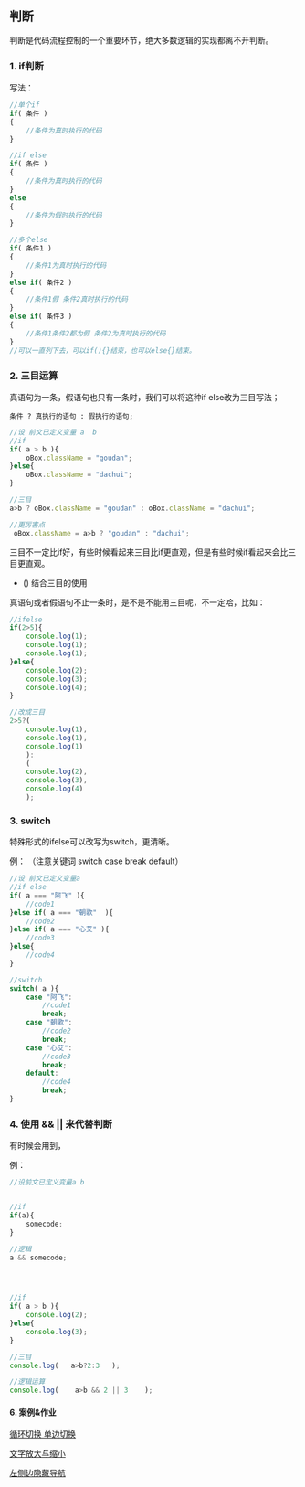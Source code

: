 ## 判断

判断是代码流程控制的一个重要环节，绝大多数逻辑的实现都离不开判断。

### 1. if判断

写法：

```js
//单个if
if( 条件 )
{
    //条件为真时执行的代码
}

//if else
if( 条件 )
{
    //条件为真时执行的代码
}
else
{
    //条件为假时执行的代码
}

//多个else
if( 条件1 )
{
    //条件1为真时执行的代码
}
else if( 条件2 )
{
    //条件1假 条件2真时执行的代码
}
else if( 条件3 )
{
    //条件1条件2都为假 条件2为真时执行的代码
}
//可以一直列下去，可以if(){}结束，也可以else{}结束。
```

### 2. 三目运算

真语句为一条，假语句也只有一条时，我们可以将这种if else改为三目写法；

`条件 ? 真执行的语句 : 假执行的语句;`

```js
//设 前文已定义变量 a  b
//if
if( a > b ){
    oBox.className = "goudan";
}else{
    oBox.className = "dachui";
}

//三目
a>b ? oBox.className = "goudan" : oBox.className = "dachui";

//更厉害点
 oBox.className = a>b ? "goudan" : "dachui";
```

三目不一定比if好，有些时候看起来三目比if更直观，但是有些时候if看起来会比三目更直观。

- () 结合三目的使用

真语句或者假语句不止一条时，是不是不能用三目呢，不一定哈，比如：

```js
//ifelse
if(2>5){
    console.log(1);
    console.log(1);
    console.log(1);
}else{
    console.log(2);
    console.log(3);
    console.log(4);
}

//改成三目
2>5?(
    console.log(1),
    console.log(1),
    console.log(1)
	):
	(
    console.log(2),
    console.log(3),
    console.log(4)
	);
```

### 3. switch

特殊形式的ifelse可以改写为switch，更清晰。

例：    （注意关键词  switch  case break default）

```js
//设 前文已定义变量a
//if else
if( a === "阿飞" ){
    //code1
}else if( a === "朝歌"  ){
    //code2
}else if( a === "心艾" ){
    //code3
}else{
    //code4
}

//switch
switch( a ){
    case "阿飞":
    	//code1
    	break;
    case "朝歌":
    	//code2
    	break;
    case "心艾":
    	//code3
    	break;
    default:
    	//code4
    	break;
}
```

### 4. 使用 &&  || 来代替判断

有时候会用到，

例：

```js
//设前文已定义变量a b


//if
if(a){
    somecode;
}

//逻辑
a && somecode;




//if
if( a > b ){
    console.log(2);
}else{
    console.log(3);
}

//三目
console.log(   a>b?2:3   );

//逻辑运算
console.log(    a>b && 2 || 3    );
```

#### 6. 案例&作业

[循环切换 单边切换](https://afeifeifei.github.io/class-demo/js-demo/2-06-01/)

[文字放大与缩小](https://afeifeifei.github.io/class-demo/js-demo/2-06-02/)

[左侧边隐藏导航](https://afeifeifei.github.io/class-demo/js-demo/2-06-03/)

